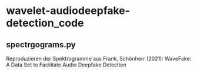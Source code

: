 # wavelet-audiodeepfake-detection_code

## spectrgograms.py
Reproduzieren der Spektrogramme aus Frank, Schönherr (2021): WaveFake: A Data Set to Facilitate
Audio Deepfake Detection